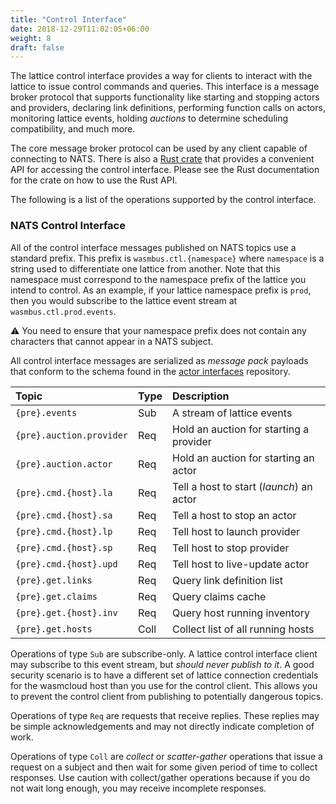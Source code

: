 ```yaml
---
title: "Control Interface"
date: 2018-12-29T11:02:05+06:00
weight: 8
draft: false
---
```


The lattice control interface provides a way for clients to interact with the lattice to issue control commands and queries. This interface is a message broker protocol that supports functionality like starting and stopping actors and providers, declaring link definitions, performing function calls on actors, monitoring lattice events, holding _auctions_ to determine scheduling compatibility, and much more.

The core message broker protocol can be used by any client capable of connecting to NATS. There is also a [Rust crate](https://github.com/wasmcloud/wasmcloud/tree/main/crates/control-interface) that provides a convenient API for accessing the control interface. Please see the Rust documentation for the crate on how to use the Rust API.

The following is a list of the operations supported by the control interface.

### NATS Control Interface

All of the control interface messages published on NATS topics use a standard prefix. This prefix is `wasmbus.ctl.{namespace}` where `namespace` is a string used to differentiate one lattice from another. Note that this namespace must correspond to the namespace prefix of the lattice you intend to control. As an example, if your lattice namespace prefix is `prod`, then you would subscribe to the lattice event stream at `wasmbus.ctl.prod.events`.

⚠️ You need to ensure that your namespace prefix does not contain any characters that cannot appear in a NATS subject.

All control interface messages are serialized as _message pack_ payloads that conform to the schema found in the [actor interfaces](https://github.com/wasmcloud/actor-interfaces) repository.

| Topic | Type | Description |
| :--- | :--- | :--- |
| `{pre}.events` | Sub | A stream of lattice events |
| `{pre}.auction.provider` | Req | Hold an auction for starting a provider |
| `{pre}.auction.actor` | Req | Hold an auction for starting an actor |
| `{pre}.cmd.{host}.la` | Req | Tell a host to start (_launch_) an actor |
| `{pre}.cmd.{host}.sa` | Req | Tell a host to stop an actor |
| `{pre}.cmd.{host}.lp` | Req | Tell host to launch provider |
| `{pre}.cmd.{host}.sp` | Req | Tell host to stop provider |
| `{pre}.cmd.{host}.upd` | Req | Tell host to live-update actor |
| `{pre}.get.links` | Req | Query link definition list |
| `{pre}.get.claims` | Req | Query claims cache |
| `{pre}.get.{host}.inv` | Req | Query host running inventory |
| `{pre}.get.hosts` | Coll | Collect list of all running hosts |

Operations of type `Sub` are subscribe-only. A lattice control interface client may subscribe to this event stream, but _should never publish to it_. A good security scenario is to have a different set of lattice connection credentials for the wasmcloud host than you use for the control client. This allows you to prevent the control client from publishing to potentially dangerous topics.

Operations of type `Req` are requests that receive replies. These replies may be simple acknowledgements and may not directly indicate completion of work.

Operations of type `Coll` are _collect_ or _scatter-gather_ operations that issue a request on a subject and then wait for some given period of time to collect responses. Use caution with collect/gather operations because if you do not wait long enough, you may receive incomplete responses.
